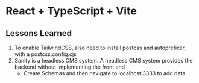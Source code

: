 # React + TypeScript + Vite

## Lessons Learned
1. To enable TailwindCSS, also need to install postcss and autoprefixer, with a postcss.config.cjs
2. Sanity is a headless CMS system. A headless CMS system provides the backend without implementing the front end
   - Create Schemas and then navigate to localhost:3333 to add data
